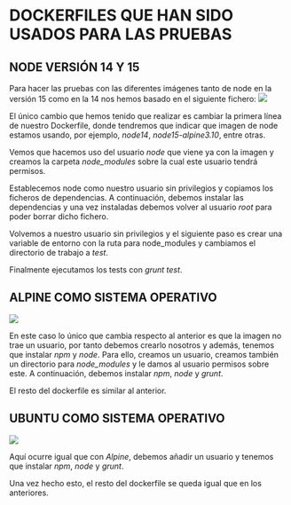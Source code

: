 # DOCKERFILES QUE HAN SIDO USADOS PARA LAS PRUEBAS

## NODE VERSIÓN 14 Y 15
Para hacer las pruebas con las diferentes imágenes tanto de node en la versión 15 como en la 14 nos hemos basado en el siguiente fichero:
![](imagenes/dockerfile-base.png)

El único cambio que hemos tenido que realizar es cambiar la primera línea de nuestro Dockerfile, donde tendremos que indicar que imagen de node estamos usando, por ejemplo, *node14*, *node15-alpine3.10*, entre otras.

Vemos que hacemos uso del usuario *node* que viene ya con la imagen y creamos la carpeta *node_modules* sobre la cual este usuario tendrá permisos.

Establecemos node como nuestro usuario sin privilegios y copiamos los ficheros de dependencias. A continuación, debemos instalar las dependencias y una vez instaladas debemos volver al usuario *root* para poder borrar dicho fichero.

Volvemos a nuestro usuario sin privilegios y el siguiente paso es crear una variable de entorno con la ruta para node_modules y cambiamos el directorio de trabajo a *test*.

Finalmente ejecutamos los tests con *grunt test*.

## ALPINE COMO SISTEMA OPERATIVO
![](imagenes/docker-alp.png)

En este caso lo único que cambia respecto al anterior es que la imagen no trae un usuario, por tanto debemos crearlo nosotros y además, tenemos que instalar *npm* y *node*. Para ello, creamos un usuario, creamos también un directorio para *node_modules* y le damos al usuario permisos sobre este. A continuación, debemos instalar *npm*, *node* y *grunt*.

El resto del dockerfile es similar al anterior.

## UBUNTU COMO SISTEMA OPERATIVO
![](imagenes/dockerfile-ubuntu.png)

Aquí ocurre igual que con *Alpine*, debemos añadir un usuario y tenemos que instalar *npm*, *node* y *grunt*.

Una vez hecho esto, el resto del dockerfile se queda igual que en los anteriores.
